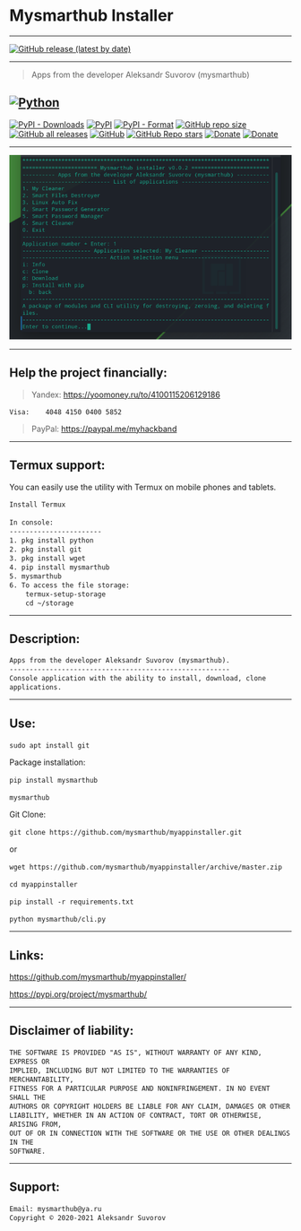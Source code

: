 Mysmarthub Installer
===
---
[![GitHub release (latest by date)](https://img.shields.io/github/v/release/mysmarthub/myappinstaller)](https://github.com/mysmarthub/myappinstaller/)

---
>Apps from the developer Aleksandr Suvorov (mysmarthub)


[![Python](https://img.shields.io/static/v1?label=Python&message=3.7+&color=yellow)](https://python.org)
---
[![PyPI - Downloads](https://img.shields.io/pypi/dm/mysmarthub?label=pypi%20downloads)](https://pypi.org/project/mysmarthub/)
[![PyPI](https://img.shields.io/pypi/v/mysmarthub)](https://pypi.org/project/mysmarthub/)
[![PyPI - Format](https://img.shields.io/pypi/format/mysmarthub)](https://pypi.org/project/mysmarthub/)
[![GitHub repo size](https://img.shields.io/github/repo-size/mysmarthub/myappinstaller)](https://github.com/mysmarthub/myappinstaller/)
[![GitHub all releases](https://img.shields.io/github/downloads/mysmarthub/myappinstaller/total?label=github%20downloads)](https://github.com/mysmarthub/myappinstaller/)
[![GitHub](https://img.shields.io/github/license/mysmarthub/myappinstaller?style=flat-square)](https://github.com/mysmarthub/myappinstaller/)
[![GitHub Repo stars](https://img.shields.io/github/stars/mysmarthub/myappinstaller?style=social)](https://github.com/mysmarthub/myappinstaller)
[![Donate](https://img.shields.io/static/v1?label=donate&message=paypal&color=green)](https://paypal.me/myhackband)
[![Donate](https://img.shields.io/static/v1?label=donate&message=yandex&color=yellow)](https://yoomoney.ru/to/4100115206129186)

---

![Mycleaner](https://github.com/mysmarthub/myappinstaller/raw/master/images/myappinstaller_logo.png)

---
Help the project financially:
---
> Yandex: 
> https://yoomoney.ru/to/4100115206129186

    Visa:    4048 4150 0400 5852

>PayPal:
> https://paypal.me/myhackband


---
Termux support:
---

You can easily use the utility with Termux
on mobile phones and tablets.

    Install Termux
    
    In console:
    -----------------------
    1. pkg install python
    2. pkg install git
    3. pkg install wget
    4. pip install mysmarthub
    5. mysmarthub
    6. To access the file storage:
        termux-setup-storage
        cd ~/storage

---
Description:
---
    Apps from the developer Aleksandr Suvorov (mysmarthub).
    -------------------------------------------------------
    Console application with the ability to install, download, clone applications.

---
Use:
---

`sudo apt install git`

Package installation:

`pip install mysmarthub`

`mysmarthub`

Git Clone:

`git clone https://github.com/mysmarthub/myappinstaller.git`

or 

`wget https://github.com/mysmarthub/myappinstaller/archive/master.zip`

`cd myappinstaller`

`pip install -r requirements.txt`

`python mysmarthub/cli.py`

---
Links:
---

https://github.com/mysmarthub/myappinstaller/

https://pypi.org/project/mysmarthub/

---
Disclaimer of liability:
---
    THE SOFTWARE IS PROVIDED "AS IS", WITHOUT WARRANTY OF ANY KIND, EXPRESS OR
    IMPLIED, INCLUDING BUT NOT LIMITED TO THE WARRANTIES OF MERCHANTABILITY,
    FITNESS FOR A PARTICULAR PURPOSE AND NONINFRINGEMENT. IN NO EVENT SHALL THE
    AUTHORS OR COPYRIGHT HOLDERS BE LIABLE FOR ANY CLAIM, DAMAGES OR OTHER
    LIABILITY, WHETHER IN AN ACTION OF CONTRACT, TORT OR OTHERWISE, ARISING FROM,
    OUT OF OR IN CONNECTION WITH THE SOFTWARE OR THE USE OR OTHER DEALINGS IN THE
    SOFTWARE.

---
Support:
---
    Email: mysmarthub@ya.ru
    Copyright © 2020-2021 Aleksandr Suvorov

